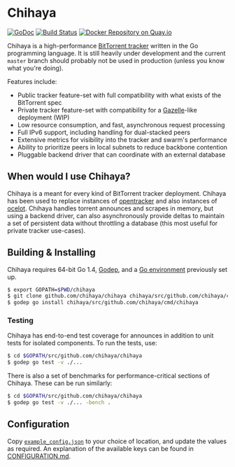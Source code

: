 # Chihaya

[![GoDoc](https://godoc.org/github.com/chihaya/chihaya?status.svg)](https://godoc.org/github.com/chihaya/chihaya)
[![Build Status](https://api.travis-ci.org/chihaya/chihaya.svg?branch=master)](https://travis-ci.org/chihaya/chihaya)
[![Docker Repository on Quay.io](https://quay.io/repository/jzelinskie/chihaya/status "Docker Repository on Quay.io")](https://quay.io/repository/jzelinskie/chihaya)

Chihaya is a high-performance [BitTorrent tracker] written in the Go
programming language. It is still heavily under development and the current
`master` branch should probably not be used in production
(unless you know what you're doing).

Features include:

- Public tracker feature-set with full compatibility with what exists of the BitTorrent spec
- Private tracker feature-set with compatibility for a [Gazelle]-like deployment (WIP)
- Low resource consumption, and fast, asynchronous request processing
- Full IPv6 support, including handling for dual-stacked peers
- Extensive metrics for visibility into the tracker and swarm's performance
- Ability to prioritize peers in local subnets to reduce backbone contention
- Pluggable backend driver that can coordinate with an external database

[BitTorrent tracker]: http://en.wikipedia.org/wiki/BitTorrent_tracker
[gazelle]: https://github.com/whatcd/gazelle

## When would I use Chihaya?

Chihaya is a meant for every kind of BitTorrent tracker deployment. Chihaya has
been used to replace instances of [opentracker] and also instances of [ocelot].
Chihaya handles torrent announces and scrapes in memory, but using a backend
driver, can also asynchronously provide deltas to maintain a set of persistent
data without throttling a database (this most useful for private tracker
use-cases).

[opentracker]: http://erdgeist.org/arts/software/opentracker
[ocelot]: https://github.com/WhatCD/Ocelot

## Building & Installing

Chihaya requires 64-bit Go 1.4, [Godep], and a [Go environment] previously set up.

[Godep]: https://github.com/tools/godep
[Go environment]: https://golang.org/doc/code.html

```sh
$ export GOPATH=$PWD/chihaya
$ git clone github.com/chihaya/chihaya chihaya/src/github.com/chihaya/chihaya
$ godep go install chihaya/src/github.com/chihaya/cmd/chihaya
```

### Testing

Chihaya has end-to-end test coverage for announces in addition to unit tests for
isolated components. To run the tests, use:

```sh
$ cd $GOPATH/src/github.com/chihaya/chihaya
$ godep go test -v ./...
```

There is also a set of benchmarks for performance-critical sections of Chihaya.
These can be run similarly:

```sh
$ cd $GOPATH/src/github.com/chihaya/chihaya
$ godep go test -v ./... -bench .
```

## Configuration

Copy [`example_config.json`](https://github.com/chihaya/chihaya/blob/master/example_config.json)
to your choice of location, and update the values as required.
An explanation of the available keys can be found in [CONFIGURATION.md](https://github.com/chihaya/chihaya/blob/master/CONTRIBUTING.md).

